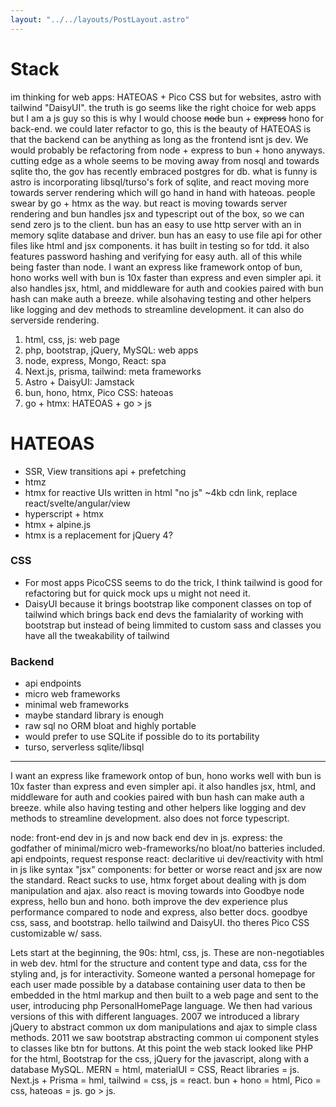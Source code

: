 ```yaml
---
layout: "../../layouts/PostLayout.astro"
---
```

# Stack
im thinking for web apps: HATEOAS + Pico CSS but for websites, astro with tailwind "DaisyUI".
the truth is go seems like the right choice for web apps but I am a js guy so this is why I would choose ~~node~~ bun + ~~express~~ hono for back-end.
we could later refactor to go, this is the beauty of HATEOAS is that the backend can be anything as long as the frontend isnt js dev. We would probably be refactoring from node + express to bun + hono anyways.
cutting edge as a whole seems to be moving away from nosql and towards sqlite tho, the gov has recently embraced postgres for db.
what is funny is astro is incorporating libsql/turso's fork of sqlite, and react moving more towards server rendering which will go hand in hand with hateoas.
people swear by go + htmx as the way. but react is moving towards server rendering and bun handles jsx and typescript out of the box, so we can send zero js to the client. bun has an easy to use http server with an in memory sqlite database and driver. bun has an easy to use file api for other files like html and jsx components. it has built in testing so for tdd. it also features password hashing and verifying for easy auth. all of this while being faster than node.
I want an express like framework ontop of bun, hono works well with bun is 10x faster than express and even simpler api. it also handles jsx, html, and middleware for auth and cookies paired with bun hash can make auth a breeze. while alsohaving testing and other helpers like logging and dev methods to streamline development. it can also do serverside rendering.

1. html, css, js: web page
2. php, bootstrap, jQuery, MySQL: web apps
3. node, express, Mongo, React: spa
4. Next.js, prisma, tailwind: meta frameworks
7. Astro + DaisyUI: Jamstack
5. bun, hono, htmx, Pico CSS: hateoas
6. go + htmx: HATEOAS + go > js

# HATEOAS
- SSR, View transitions api + prefetching
- htmz
- htmx for reactive UIs written in html "no js" ~4kb cdn link, replace react/svelte/angular/view
- hyperscript + htmx
- htmx + alpine.js
- htmx is a replacement for jQuery 4?


### CSS
- For most apps PicoCSS seems to do the trick, I think tailwind is good for refactoring but for quick mock ups u might not need it.
- DaisyUI because it brings bootstrap like component classes on top of tailwind which brings back end devs the famialarity of working with bootstrap but instead of being limmited to custom sass and classes you have all the tweakability of tailwind


### Backend
- api endpoints
- micro web frameworks
- minimal web frameworks
- maybe standard library is enough
- raw sql no ORM bloat and highly portable
- would prefer to use SQLite if possible do to its portability
- turso, serverless sqlite/libsql
---
I want an express like framework ontop of bun, hono works well with bun is 10x faster than express and even simpler api. it also handles jsx, html, and middleware for auth and cookies paired with bun hash can make auth a breeze. while also having testing and other helpers like logging and dev methods to streamline development. also does not force typescript.

node: front-end dev in js and now back end dev in js.
express: the godfather of minimal/micro web-frameworks/no bloat/no batteries included. api endpoints, request response
react: declaritive ui dev/reactivity with html in js like syntax "jsx" components: for better or worse react and jsx are now the standard.
React sucks to use, htmx forget about dealing with js dom manipulation and ajax.
also react is moving towards into 
Goodbye node express, hello bun and hono. both improve the dev experience plus performance compared to node and express, also better docs.
goodbye css, sass, and bootstrap. hello tailwind and DaisyUI. tho theres Pico CSS customizable w/ sass.

Lets start at the beginning, the 90s: html, css, js. These are non-negotiables in web dev. html for the structure and content type and data, css for the styling and, js for interactivity. Someone wanted a personal homepage for each user made possible by a database containing user data to then be embedded in the html markup and then built to a web page and sent to the user, introducing php PersonalHomePage language. We then had various versions of this with different languages. 2007 we introduced a library jQuery to abstract common ux dom manipulations and ajax to simple class methods. 2011 we saw bootstrap abstracting common ui component styles to classes like btn for buttons. At this point the web stack looked like PHP for the html, Bootstrap for the css, jQuery for the javascript, along with a database MySQL. MERN = html, materialUI = CSS, React libraries = js. Next.js + Prisma = hml, tailwind = css, js = react. bun + hono = html, Pico = css, hateoas = js. go > js.
